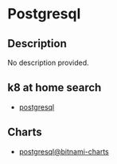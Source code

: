# Postgresql

## Description

No description provided.

## k8 at home search

- [postgresql](https://nanne.dev/k8s-at-home-search/#/postgresql)

## Charts

- [postgresql@bitnami-charts](https://charts.bitnami.com/bitnami/)
